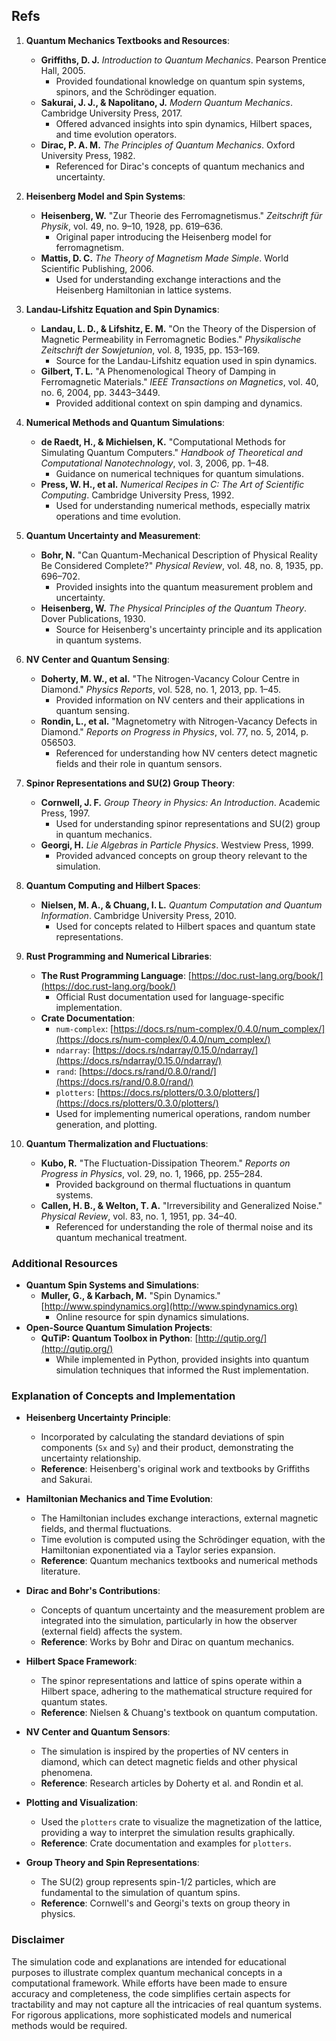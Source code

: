 ## Refs
1. **Quantum Mechanics Textbooks and Resources**:
   - **Griffiths, D. J.** *Introduction to Quantum Mechanics*. Pearson Prentice Hall, 2005.
     - Provided foundational knowledge on quantum spin systems, spinors, and the Schrödinger equation.
   - **Sakurai, J. J., & Napolitano, J.** *Modern Quantum Mechanics*. Cambridge University Press, 2017.
     - Offered advanced insights into spin dynamics, Hilbert spaces, and time evolution operators.
   - **Dirac, P. A. M.** *The Principles of Quantum Mechanics*. Oxford University Press, 1982.
     - Referenced for Dirac's concepts of quantum mechanics and uncertainty.

2. **Heisenberg Model and Spin Systems**:
   - **Heisenberg, W.** "Zur Theorie des Ferromagnetismus." *Zeitschrift für Physik*, vol. 49, no. 9–10, 1928, pp. 619–636.
     - Original paper introducing the Heisenberg model for ferromagnetism.
   - **Mattis, D. C.** *The Theory of Magnetism Made Simple*. World Scientific Publishing, 2006.
     - Used for understanding exchange interactions and the Heisenberg Hamiltonian in lattice systems.

3. **Landau-Lifshitz Equation and Spin Dynamics**:
   - **Landau, L. D., & Lifshitz, E. M.** "On the Theory of the Dispersion of Magnetic Permeability in Ferromagnetic Bodies." *Physikalische Zeitschrift der Sowjetunion*, vol. 8, 1935, pp. 153–169.
     - Source for the Landau-Lifshitz equation used in spin dynamics.
   - **Gilbert, T. L.** "A Phenomenological Theory of Damping in Ferromagnetic Materials." *IEEE Transactions on Magnetics*, vol. 40, no. 6, 2004, pp. 3443–3449.
     - Provided additional context on spin damping and dynamics.

4. **Numerical Methods and Quantum Simulations**:
   - **de Raedt, H., & Michielsen, K.** "Computational Methods for Simulating Quantum Computers." *Handbook of Theoretical and Computational Nanotechnology*, vol. 3, 2006, pp. 1–48.
     - Guidance on numerical techniques for quantum simulations.
   - **Press, W. H., et al.** *Numerical Recipes in C: The Art of Scientific Computing*. Cambridge University Press, 1992.
     - Used for understanding numerical methods, especially matrix operations and time evolution.

5. **Quantum Uncertainty and Measurement**:
   - **Bohr, N.** "Can Quantum-Mechanical Description of Physical Reality Be Considered Complete?" *Physical Review*, vol. 48, no. 8, 1935, pp. 696–702.
     - Provided insights into the quantum measurement problem and uncertainty.
   - **Heisenberg, W.** *The Physical Principles of the Quantum Theory*. Dover Publications, 1930.
     - Source for Heisenberg's uncertainty principle and its application in quantum systems.

6. **NV Center and Quantum Sensing**:
   - **Doherty, M. W., et al.** "The Nitrogen-Vacancy Colour Centre in Diamond." *Physics Reports*, vol. 528, no. 1, 2013, pp. 1–45.
     - Provided information on NV centers and their applications in quantum sensing.
   - **Rondin, L., et al.** "Magnetometry with Nitrogen-Vacancy Defects in Diamond." *Reports on Progress in Physics*, vol. 77, no. 5, 2014, p. 056503.
     - Referenced for understanding how NV centers detect magnetic fields and their role in quantum sensors.

7. **Spinor Representations and SU(2) Group Theory**:
   - **Cornwell, J. F.** *Group Theory in Physics: An Introduction*. Academic Press, 1997.
     - Used for understanding spinor representations and SU(2) group in quantum mechanics.
   - **Georgi, H.** *Lie Algebras in Particle Physics*. Westview Press, 1999.
     - Provided advanced concepts on group theory relevant to the simulation.

8. **Quantum Computing and Hilbert Spaces**:
   - **Nielsen, M. A., & Chuang, I. L.** *Quantum Computation and Quantum Information*. Cambridge University Press, 2010.
     - Used for concepts related to Hilbert spaces and quantum state representations.

9. **Rust Programming and Numerical Libraries**:
   - **The Rust Programming Language**: [https://doc.rust-lang.org/book/](https://doc.rust-lang.org/book/)
     - Official Rust documentation used for language-specific implementation.
   - **Crate Documentation**:
     - `num-complex`: [https://docs.rs/num-complex/0.4.0/num_complex/](https://docs.rs/num-complex/0.4.0/num_complex/)
     - `ndarray`: [https://docs.rs/ndarray/0.15.0/ndarray/](https://docs.rs/ndarray/0.15.0/ndarray/)
     - `rand`: [https://docs.rs/rand/0.8.0/rand/](https://docs.rs/rand/0.8.0/rand/)
     - `plotters`: [https://docs.rs/plotters/0.3.0/plotters/](https://docs.rs/plotters/0.3.0/plotters/)
     - Used for implementing numerical operations, random number generation, and plotting.

10. **Quantum Thermalization and Fluctuations**:
    - **Kubo, R.** "The Fluctuation-Dissipation Theorem." *Reports on Progress in Physics*, vol. 29, no. 1, 1966, pp. 255–284.
      - Provided background on thermal fluctuations in quantum systems.
    - **Callen, H. B., & Welton, T. A.** "Irreversibility and Generalized Noise." *Physical Review*, vol. 83, no. 1, 1951, pp. 34–40.
      - Referenced for understanding the role of thermal noise and its quantum mechanical treatment.

### Additional Resources

- **Quantum Spin Systems and Simulations**:
  - **Muller, G., & Karbach, M.** "Spin Dynamics." [http://www.spindynamics.org](http://www.spindynamics.org)
    - Online resource for spin dynamics simulations.
- **Open-Source Quantum Simulation Projects**:
  - **QuTiP: Quantum Toolbox in Python**: [http://qutip.org/](http://qutip.org/)
    - While implemented in Python, provided insights into quantum simulation techniques that informed the Rust implementation.

### Explanation of Concepts and Implementation

- **Heisenberg Uncertainty Principle**:
  - Incorporated by calculating the standard deviations of spin components (`Sx` and `Sy`) and their product, demonstrating the uncertainty relationship.
  - **Reference**: Heisenberg's original work and textbooks by Griffiths and Sakurai.

- **Hamiltonian Mechanics and Time Evolution**:
  - The Hamiltonian includes exchange interactions, external magnetic fields, and thermal fluctuations.
  - Time evolution is computed using the Schrödinger equation, with the Hamiltonian exponentiated via a Taylor series expansion.
  - **Reference**: Quantum mechanics textbooks and numerical methods literature.

- **Dirac and Bohr's Contributions**:
  - Concepts of quantum uncertainty and the measurement problem are integrated into the simulation, particularly in how the observer (external field) affects the system.
  - **Reference**: Works by Bohr and Dirac on quantum mechanics.

- **Hilbert Space Framework**:
  - The spinor representations and lattice of spins operate within a Hilbert space, adhering to the mathematical structure required for quantum states.
  - **Reference**: Nielsen & Chuang's textbook on quantum computation.

- **NV Center and Quantum Sensors**:
  - The simulation is inspired by the properties of NV centers in diamond, which can detect magnetic fields and other physical phenomena.
  - **Reference**: Research articles by Doherty et al. and Rondin et al.

- **Plotting and Visualization**:
  - Used the `plotters` crate to visualize the magnetization of the lattice, providing a way to interpret the simulation results graphically.
  - **Reference**: Crate documentation and examples for `plotters`.

- **Group Theory and Spin Representations**:
  - The SU(2) group represents spin-1/2 particles, which are fundamental to the simulation of quantum spins.
  - **Reference**: Cornwell's and Georgi's texts on group theory in physics.

### Disclaimer

The simulation code and explanations are intended for educational purposes to illustrate complex quantum mechanical concepts in a computational framework. While efforts have been made to ensure accuracy and completeness, the code simplifies certain aspects for tractability and may not capture all the intricacies of real quantum systems. For rigorous applications, more sophisticated models and numerical methods would be required.